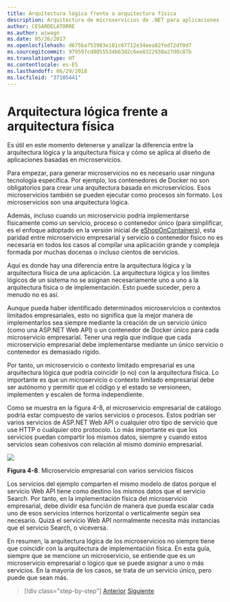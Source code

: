 ```yaml
---
title: Arquitectura lógica frente a arquitectura física
description: Arquitectura de microservicios de .NET para aplicaciones .NET en contenedores | Arquitectura lógica frente a arquitectura física
author: CESARDELATORRE
ms.author: wiwagn
ms.date: 05/26/2017
ms.openlocfilehash: d675ba753903e181c67712e34eea82fed72df0d7
ms.sourcegitcommit: 979597cd8055534b63d2c6ee8322938a27d0c87b
ms.translationtype: HT
ms.contentlocale: es-ES
ms.lasthandoff: 06/29/2018
ms.locfileid: "37105441"
---
```

# <a name="logical-architecture-versus-physical-architecture"></a>Arquitectura lógica frente a arquitectura física

Es útil en este momento detenerse y analizar la diferencia entre la arquitectura lógica y la arquitectura física y cómo se aplica al diseño de aplicaciones basadas en microservicios.

Para empezar, para generar microservicios no es necesario usar ninguna tecnología específica. Por ejemplo, los contenedores de Docker no son obligatorios para crear una arquitectura basada en microservicios. Esos microservicios también se pueden ejecutar como procesos sin formato. Los microservicios son una arquitectura lógica.

Además, incluso cuando un microservicio podría implementarse físicamente como un servicio, proceso o contenedor único (para simplificar, es el enfoque adoptado en la versión inicial de [eShopOnContainers](http://aka.ms/MicroservicesArchitecture)), esta paridad entre microservicio empresarial y servicio o contenedor físico no es necesaria en todos los casos al compilar una aplicación grande y compleja formada por muchas docenas o incluso cientos de servicios.

Aquí es donde hay una diferencia entre la arquitectura lógica y la arquitectura física de una aplicación. La arquitectura lógica y los límites lógicos de un sistema no se asignan necesariamente uno a uno a la arquitectura física o de implementación. Esto puede suceder, pero a menudo no es así.

Aunque pueda haber identificado determinados microservicios o contextos limitados empresariales, esto no significa que la mejor manera de implementarlos sea siempre mediante la creación de un servicio único (como una ASP.NET Web API) o un contenedor de Docker único para cada microservicio empresarial. Tener una regla que indique que cada microservicio empresarial debe implementarse mediante un único servicio o contenedor es demasiado rígido.

Por tanto, un microservicio o contexto limitado empresarial es una arquitectura lógica que podría coincidir (o no) con la arquitectura física. Lo importante es que un microservicio o contexto limitado empresarial debe ser autónomo y permitir que el código y el estado se versioneen, implementen y escalen de forma independiente.

Como se muestra en la figura 4-8, el microservicio empresarial de catálogo podría estar compuesto de varios servicios o procesos. Estos podrían ser varios servicios de ASP.NET Web API o cualquier otro tipo de servicio que use HTTP o cualquier otro protocolo. Lo más importante es que los servicios puedan compartir los mismos datos, siempre y cuando estos servicios sean cohesivos con relación al mismo dominio empresarial.

![](./media/image8.png)

**Figura 4-8**. Microservicio empresarial con varios servicios físicos

Los servicios del ejemplo comparten el mismo modelo de datos porque el servicio Web API tiene como destino los mismos datos que el servicio Search. Por tanto, en la implementación física del microservicio empresarial, debe dividir esa función de manera que pueda escalar cada uno de esos servicios internos horizontal o verticalmente según sea necesario. Quizá el servicio Web API normalmente necesita más instancias que el servicio Search, o viceversa.

En resumen, la arquitectura lógica de los microservicios no siempre tiene que coincidir con la arquitectura de implementación física. En esta guía, siempre que se mencione un microservicio, se entiende que es un microservicio empresarial o lógico que se puede asignar a uno o más servicios. En la mayoría de los casos, se trata de un servicio único, pero puede que sean más.


>[!div class="step-by-step"]
[Anterior](data-sovereignty-per-microservice.md)
[Siguiente](distributed-data-management.md)
